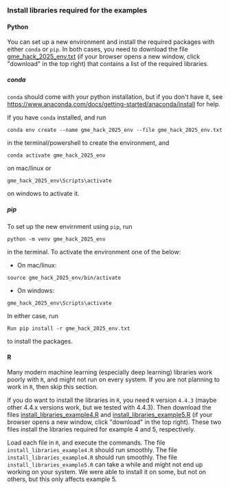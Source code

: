 ### Install libraries required for the examples

#### Python

You can set up a new environment and install the required packages with either `conda` or `pip`. In both cases, you need to download the file [gme_hack_2025_env.txt](gme_hack_2025_env.txt) (if your browser opens a new window, click "download" in the top right) that contains a list of the required libraries.

##### conda

`conda` should come with your python installation, but if you don't have it, see https://www.anaconda.com/docs/getting-started/anaconda/install for help.

If you have `conda` installed, and run
```shell
conda env create --name gme_hack_2025_env --file gme_hack_2025_env.txt 
```
in the terminal/powershell to create the environment, and
```shell
conda activate gme_hack_2025_env
```
on mac/linux or 
```shell
gme_hack_2025_env\Scripts\activate
```
on windows to activate it.

##### pip

To set up the new envirnment using `pip`, run
```shell
python -m venv gme_hack_2025_env
```
in the terminal.
To activate the environment one of the below:

- On mac/linux:
```shell
source gme_hack_2025_env/bin/activate
```
- On windows:
```shell
gme_hack_2025_env\Scripts\activate
```
In either case, run
```shell
Run pip install -r gme_hack_2025_env.txt
```
to install the packages.


#### R

Many modern machine learning (especially deep learning) libraries work poorly with `R`, and might not run on every system. If you are not planning to work in `R`, then skip this section.

If you do want to install the libraries in `R`, you need `R` version `4.4.3` (maybe other 4.4.x versions work, but we tested with 4.4.3). Then download the files [install_libraries_example4.R](install_libraries_example4.R) and [install_libraries_example5.R](install_libraries_example5.R) (if your browser opens a new window, click "download" in the top right). These two files install the libraries required for example 4 and 5, respectively.

Load each file in `R`, and execute the commands. The file `install_libraries_example4.R` should run smoothly.  The file `install_libraries_example4.R` should run smoothly. The file `install_libraries_example5.R` can take a while and might not end up working on your system. We were able to install it on some, but not on others, but this only affects example 5.